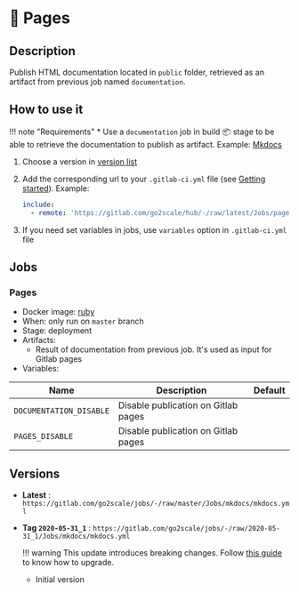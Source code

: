# 🚀 Pages

## Description

Publish HTML documentation located in `public` folder, retrieved as an artifact
from previous job named `documentation`.

## How to use it

!!! note "Requirements"
    * Use a `documentation` job in build 📦 stage to be able to retrieve the
      documentation to publish as artifact. Example: [Mkdocs](/Jobs/mkdocs/)

1. Choose a version in [version list](#versions)
2. Add the corresponding url to your `.gitlab-ci.yml` file (see [Getting
   started](/getting-started)). Example:

    ```yaml
    include:
      - remote: 'https://gitlab.com/go2scale/hub/-/raw/latest/Jobs/pages/pages.yml'
    ```

3. If you need set variables in jobs, use `variables` option in
   `.gitlab-ci.yml` file

## Jobs

### Pages

* Docker image: [ruby](https://hub.docker.com/_/ruby)
* When: only run on `master` branch
* Stage: deployment
* Artifacts:
    * Result of documentation from previous job. It's used as input for Gitlab
      pages
* Variables:

| Name | Description | Default |
| ---- | ----------- | ------- |
| `DOCUMENTATION_DISABLE` | Disable publication on Gitlab pages| |
| `PAGES_DISABLE` | Disable publication on Gitlab pages | |

## Versions

* **Latest** : `https://gitlab.com/go2scale/jobs/-/raw/master/Jobs/mkdocs/mkdocs.yml`
* **Tag `2020-05-31_1`** : `https://gitlab.com/go2scale/jobs/-/raw/2020-05-31_1/Jobs/mkdocs/mkdocs.yml`

    !!! warning
        This update introduces breaking changes. Follow [this
        guide](https://squidfunk.github.io/mkdocs-material/releases/5/#how-to-upgrade)
        to know how to upgrade.
    * Initial version
